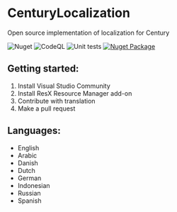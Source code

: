 # CenturyLocalization
Open source implementation of localization for Century

![Nuget](https://github.com/AndreCL/CenturyLocalization/workflows/Nuget/badge.svg)  ![CodeQL](https://github.com/AndreCL/CenturyLocalization/workflows/CodeQL/badge.svg)  ![Unit tests](https://github.com/AndreCL/CenturyLocalization/workflows/Unit%20tests/badge.svg)  <a href="https://www.nuget.org/packages/CenturyLocalization" alt="Nuget Package"><img src="https://img.shields.io/nuget/v/CenturyLocalization.svg?logo=nuget" title="Go To Nuget Package" alt="Nuget Package"/></a>

## Getting started:

1. Install Visual Studio Community
2. Install ResX Resource Manager add-on
3. Contribute with translation
4. Make a pull request

## Languages:

* English
* Arabic
* Danish
* Dutch
* German 
* Indonesian
* Russian 
* Spanish